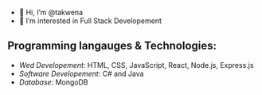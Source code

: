 - 👋 Hi, I’m @takwena
- 👀 I’m interested in Full Stack Developement

## Programming langauges & Technologies:
- *Wed Developement*: HTML, CSS, JavaScript, React, Node.js, Express.js
- *Software Developement*: C# and Java
- *Database*: MongoDB
